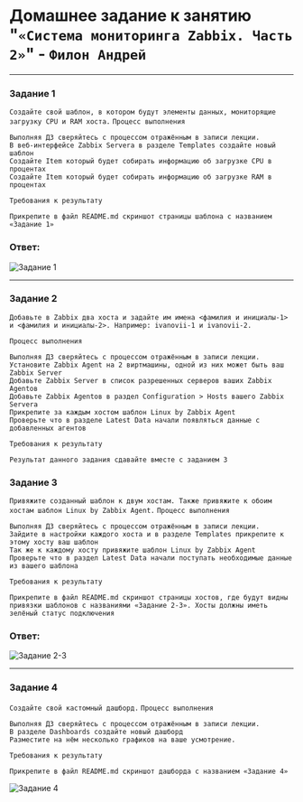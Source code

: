 # Домашнее задание к занятию "`«Система мониторинга Zabbix. Часть 2»`" - `Филон Андрей`

---

### Задание 1

`Создайте свой шаблон, в котором будут элементы данных, мониторящие загрузку CPU и RAM хоста.`
`Процесс выполнения`

    Выполняя ДЗ сверяйтесь с процессом отражённым в записи лекции.
    В веб-интерфейсе Zabbix Servera в разделе Templates создайте новый шаблон
    Создайте Item который будет собирать информацию об загрузке CPU в процентах
    Создайте Item который будет собирать информацию об загрузке RAM в процентах

`Требования к результату`

    Прикрепите в файл README.md скриншот страницы шаблона с названием «Задание 1»

### Ответ:  

![Задание 1](https://github.com/AndreyFilon/zabbix-path3/blob/main/%D0%97%D0%B0%D0%B4%D0%B0%D0%BD%D0%B8%D0%B5%201.jpg)

---

### Задание 2

`Добавьте в Zabbix два хоста и задайте им имена <фамилия и инициалы-1> и <фамилия и инициалы-2>. Например: ivanovii-1 и ivanovii-2.`

`Процесс выполнения`

    Выполняя ДЗ сверяйтесь с процессом отражённым в записи лекции.
    Установите Zabbix Agent на 2 виртмашины, одной из них может быть ваш Zabbix Server
    Добавьте Zabbix Server в список разрешенных серверов ваших Zabbix Agentов
    Добавьте Zabbix Agentов в раздел Configuration > Hosts вашего Zabbix Servera
    Прикрепите за каждым хостом шаблон Linux by Zabbix Agent
    Проверьте что в разделе Latest Data начали появляться данные с добавленных агентов

`Требования к результату`

    Результат данного задания сдавайте вместе с заданием 3

### Задание 3

`Привяжите созданный шаблон к двум хостам. Также привяжите к обоим хостам шаблон Linux by Zabbix Agent.`
`Процесс выполнения`

    Выполняя ДЗ сверяйтесь с процессом отражённым в записи лекции.
    Зайдите в настройки каждого хоста и в разделе Templates прикрепите к этому хосту ваш шаблон
    Так же к каждому хосту привяжите шаблон Linux by Zabbix Agent
    Проверьте что в раздел Latest Data начали поступать необходимые данные из вашего шаблона

`Требования к результату`

    Прикрепите в файл README.md скриншот страницы хостов, где будут видны привязки шаблонов с названиями «Задание 2-3». Хосты должны иметь зелёный статус подключения

### Ответ:

![Задание 2-3](https://github.com/AndreyFilon/zabbix-path3/blob/main/%D0%97%D0%B0%D0%B4%D0%B0%D0%BD%D0%B8%D0%B5%202-3.jpg)

---

### Задание 4

`Создайте свой кастомный дашборд.`
`Процесс выполнения`

    Выполняя ДЗ сверяйтесь с процессом отражённым в записи лекции.
    В разделе Dashboards создайте новый дашборд
    Разместите на нём несколько графиков на ваше усмотрение.

`Требования к результату`

    Прикрепите в файл README.md скриншот дашборда с названием «Задание 4»

![Задание 4](https://github.com/AndreyFilon/zabbix-path3/blob/main/%D0%97%D0%B0%D0%B4%D0%B0%D0%BD%D0%B8%D0%B5%204.jpg)
